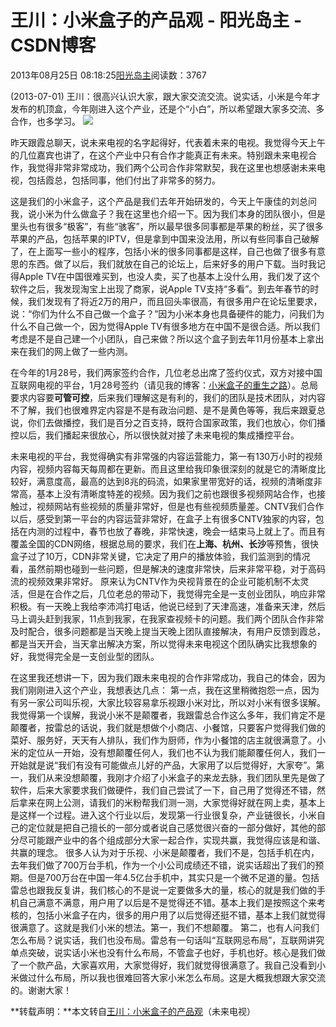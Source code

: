 
# 王川：小米盒子的产品观 - 阳光岛主 - CSDN博客

2013年08月25日 08:18:25[阳光岛主](https://me.csdn.net/sunboy_2050)阅读数：3767



(2013-07-01)
王川：很高兴认识大家，跟大家交流交流。说实话，小米是今年才发布的机顶盒，今年刚进入这个产业，还是个“小白”，所以希望跟大家多交流、多合作，也多学习。
![](https://img-blog.csdn.net/20130825002900921)

昨天跟霞总聊天，说未来电视的名字起得好，代表着未来的电视。我觉得今天上午的几位嘉宾也讲了，在这个产业中只有合作才能真正有未来。特别跟未来电视合作，我觉得非常非常成功，我们两个公司合作非常默契，我在这里也想感谢未来电视，包括霞总，包括同事，他们付出了非常多的努力。

这是我们的小米盒子，这个产品是我们去年开始研发的，今天上午康佳的刘总问我，说小米为什么做盒子？我在这里也介绍一下。因为我们本身的团队很小，但是里头也有很多“极客”，有些“骇客”，所以最早很多同事都是苹果的粉丝，买了很多苹果的产品，包括苹果的IPTV，但是拿到中国来没法用，所以有些同事自己破解了，在上面写一些小的程序，包括小米的很多同事都是这样，自己也做了很多有意思的东西。做了以后，我们就放在自己的论坛上，后来好多的用户下载。当时我记得Apple TV在中国很难买到，也没人卖，买了也基本上没什么用，我们发了这个软件之后，我发现淘宝上出现了商家，说Apple TV支持“多看”。到去年春节的时候，我们发现有了将近2万的用户，而且回头率很高，有很多用户在论坛里要求，说：“你们为什么不自己做一个盒子？”因为小米本身也具备硬件的能力，问我们为什么不自己做一个，因为觉得Apple TV有很多地方在中国不是很合适。所以我们考虑是不是自己建一个小团队，自己来做？所以这个盒子到去年11月份基本上拿出来在我们的网上做了一些内测。

在今年的1月28号，我们两家签约合作，几位老总出席了签约仪式，双方对接中国互联网电视的平台，1月28号签约（请见我的博客：[小米盒子的重生之路](http://blog.csdn.net/ithomer/article/details/10260975)）。总局要求内容要**可管可控**，后来我们理解这是有利的，我们的团队是技术团队，对内容不了解，我们也很难界定内容是不是有政治问题、是不是黄色等等，我后来跟夏总说，你们去做播控，我们是百分之百支持，既符合国家政策，我们也放心，你们播控以后，我们播起来很放心，所以很快就对接了未来电视的集成播控平台。

未来电视的平台，我觉得确实有非常强的内容运营能力，第一有130万小时的视频内容，视频内容每天每周都在更新。而且这里给我印象很深刻的就是它的清晰度比较好，满意度高，最高的达到8兆的码流，如果家里带宽好的话，视频的清晰度非常高，基本上没有清晰度特差的视频。因为我们之前也跟很多视频网站合作，也接触过，视频网站有些视频的质量非常好，但是也有些视频质量差。CNTV我们合作以后，感受到第一平台的内容运营非常好，在盒子上有很多CNTV独家的内容，包括在内测的过程中，春节也放了春晚，非常快速，晚会一结束马上就上了。而且有覆盖全国的CDN网络，根据总局的要求，我们在**上海、杭州、长沙**等预售，很快盒子过了10万，CDN非常关键，它决定了用户的播放体验，我们监测到的情况看，虽然前期也碰到一些问题，但是解决的速度非常快，后来非常平稳，对于高码流的视频效果非常好。
原来认为CNTV作为央视背景在的企业可能机制不太灵活，但是在合作之后，几位老总的带动下，我觉得完全是一支创业团队，响应非常积极。有一天晚上我给李沛鸿打电话，他说已经到了天津高速，准备来天津，然后马上调头赶到我家，11点到我家，在我家查视频卡的问题。我们两个团队合作非常及时配合，很多问题都是当天晚上提当天晚上团队直接解决，有用户反馈到霞总，都是当天开会，当天拿出解决方案，所以觉得未来电视这个团队确实比我想象的好，我觉得完全是一支创业型的团队。

在这里我还想讲一下，因为我们跟未来电视的合作非常成功，我自己的体会，因为我们刚刚进入这个产业，我想表达几点：
第一点，我在这里稍微抱怨一点，因为有另一家公司叫乐视，大家比较容易拿乐视跟小米对比，所以对小米有很多误解。我觉得第一个误解，我说小米不是颠覆者，我跟雷总合作这么多年，我们肯定不是颠覆者，按雷总的话说，我们就是想做个小商店、小餐馆，只要客户觉得我们做的菜好、服务好，天天有人排队，我们作为厨师，作为小餐馆的店主就很满意了。小米的定位从一开始，没有想颠覆任何人，我们也不认为我们能颠覆任何人，我们一开始就是说“我们有没有可能做点儿好的产品，大家用了以后觉得好，大家夸”。第一，我们从来没想颠覆，我刚才介绍了小米盒子的来龙去脉，我们团队里先是做了软件，后来大家要求我们做硬件，我们自己尝试了一下，自己用了觉得还不错，然后拿来在网上公测，请我们的米粉帮我们测一测，大家觉得好就在网上卖，基本上是这样一个过程。进入这个行业以后，发现第一行业很复杂，产业链很长，小米自己的定位就是把自己擅长的一部分或者说自己感觉很兴奋的一部分做好，其他的部分尽可能跟产业中的各个组成部分大家一起合作，实现共赢，我觉得应该是和谐、共赢的理念。
很多人认为对于乐视、小米是颠覆者，我们不是，包括手机在内，去年我们做了700万台手机，作为一个小公司成绩还不错，说实话超出了我们的预期。但是700万台在中国一年4.5亿台手机中，其实只是一个微不足道的量。包括雷总也跟我反复讲，我们核心的不是说一定要做多大的量，核心的就是我们做的手机自己满意不满意，用户用了以后是不是觉得还不错。基本上我们是按照这个来考核的，包括小米盒子在内，很多的用户用了以后觉得还挺不错，基本上我们就觉得很满意了。这就是我们小米的想法。第一，我们不想颠覆。
第二，也有人问我们怎么布局？说实话，我们也没布局。雷总有一句话叫“互联网忌布局”，互联网讲究单点突破，说实话小米也没有什么布局，不管盒子也好，手机也好。核心是我们做了一个款产品，大家喜欢用，大家觉得好，我们就觉得很满意了。我自己没看到小米做过什么布局，所以我也很难回答大家小米怎么布局。这是大概我想跟大家交流的。谢谢大家！

**转载声明：**本文转自[王川：小米盒子的产品观](http://www.icntv.tv/archives/4783)（未来电视）


